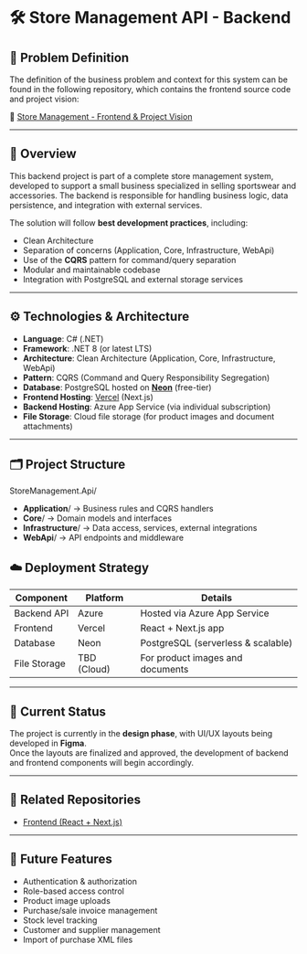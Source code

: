 # 🛠️ Store Management API - Backend

## 📖 Problem Definition

The definition of the business problem and context for this system can be found in the following repository, which contains the frontend source code and project vision:

🔗 [Store Management - Frontend & Project Vision](https://github.com/augustofklein/store-management)

---

## 📌 Overview

This backend project is part of a complete store management system, developed to support a small business specialized in selling sportswear and accessories. The backend is responsible for handling business logic, data persistence, and integration with external services.

The solution will follow **best development practices**, including:

- Clean Architecture
- Separation of concerns (Application, Core, Infrastructure, WebApi)
- Use of the **CQRS** pattern for command/query separation
- Modular and maintainable codebase
- Integration with PostgreSQL and external storage services

---

## ⚙️ Technologies & Architecture

- **Language**: C# (.NET)
- **Framework**: .NET 8 (or latest LTS)
- **Architecture**: Clean Architecture (Application, Core, Infrastructure, WebApi)
- **Pattern**: CQRS (Command and Query Responsibility Segregation)
- **Database**: PostgreSQL hosted on **[Neon](https://neon.tech/)** (free-tier)
- **Frontend Hosting**: [Vercel](https://vercel.com/) (Next.js)
- **Backend Hosting**: Azure App Service (via individual subscription)
- **File Storage**: Cloud file storage (for product images and document attachments)

---

## 🗂️ Project Structure

StoreManagement.Api/
- **Application**/     → Business rules and CQRS handlers
- **Core**/            → Domain models and interfaces
- **Infrastructure**/  → Data access, services, external integrations
- **WebApi**/          → API endpoints and middleware

## ☁️ Deployment Strategy

| Component      | Platform     | Details                              |
|----------------|--------------|--------------------------------------|
| Backend API    | Azure        | Hosted via Azure App Service         |
| Frontend       | Vercel       | React + Next.js app                  |
| Database       | Neon         | PostgreSQL (serverless & scalable)   |
| File Storage   | TBD (Cloud)  | For product images and documents     |

---

## 🚧 Current Status

The project is currently in the **design phase**, with UI/UX layouts being developed in **Figma**.  
Once the layouts are finalized and approved, the development of backend and frontend components will begin accordingly.

---

## 📎 Related Repositories

- [Frontend (React + Next.js)](https://github.com/augustofklein/store-management)

---

## 🧩 Future Features

- Authentication & authorization
- Role-based access control
- Product image uploads
- Purchase/sale invoice management
- Stock level tracking
- Customer and supplier management
- Import of purchase XML files
